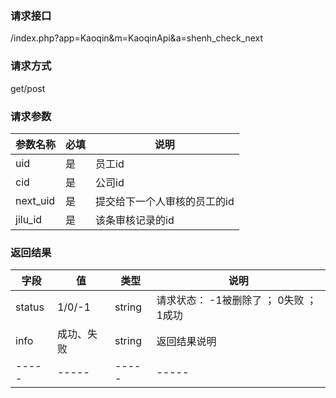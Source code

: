 ### **请求接口**
/index.php?app=Kaoqin&m=KaoqinApi&a=shenh_check_next

### **请求方式**
get/post

### **请求参数**

| 参数名称  |必填|     说明      |
|------|-----|------|
| uid     | 是 |   员工id   |
| cid     | 是 |   公司id   |
| next_uid | 是 |   提交给下一个人审核的员工的id   |
| jilu_id | 是 |   该条审核记录的id   |


### **返回结果**
|字段       |值             |类型    |说明           |
| --------- |--------      |--------|--------       |
|status     |1/0/-1 |string |请求状态： -1被删除了 ； 0失败 ； 1成功   |
|info       |成功、失败        |string         |返回结果说明    |
|-----      |-----         |-----  |-----           |

